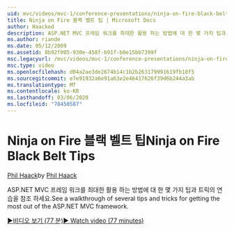 ```yaml
---
uid: mvc/videos/mvc-1/conference-presentations/ninja-on-fire-black-belt-tips
title: Ninja on Fire 블랙 벨트 팁 | Microsoft Docs
author: Haacked
description: ASP.NET MVC 프레임 워크를 최대한 활용 하는 방법에 대 한 몇 가지 팁과 트릭의 연습을 참조 하세요.
ms.author: riande
ms.date: 05/12/2009
ms.assetid: 8b92f005-930e-458f-b91f-b0e15bb7399f
msc.legacyurl: /mvc/videos/mvc-1/conference-presentations/ninja-on-fire-black-belt-tips
msc.type: video
ms.openlocfilehash: d04a2ae3de2674b14c1b2b263179991619fb10f5
ms.sourcegitcommit: e7e91932a6e91a63e2e46417626f39d6b244a3ab
ms.translationtype: MT
ms.contentlocale: ko-KR
ms.lasthandoff: 03/06/2020
ms.locfileid: "78450587"
---
```

# <a name="ninja-on-fire-black-belt-tips"></a><span data-ttu-id="5a2e1-103">Ninja on Fire 블랙 벨트 팁</span><span class="sxs-lookup"><span data-stu-id="5a2e1-103">Ninja on Fire Black Belt Tips</span></span>

<span data-ttu-id="5a2e1-104">[Phil Haack](https://github.com/Haacked)</span><span class="sxs-lookup"><span data-stu-id="5a2e1-104">by [Phil Haack](https://github.com/Haacked)</span></span>

<span data-ttu-id="5a2e1-105">ASP.NET MVC 프레임 워크를 최대한 활용 하는 방법에 대 한 몇 가지 팁과 트릭의 연습을 참조 하세요.</span><span class="sxs-lookup"><span data-stu-id="5a2e1-105">See a walkthrough of several tips and tricks for getting the most out of the ASP.NET MVC framework.</span></span>

[<span data-ttu-id="5a2e1-106">&#9654;비디오 보기 (77 분)</span><span class="sxs-lookup"><span data-stu-id="5a2e1-106">&#9654; Watch video (77 minutes)</span></span>](https://channel9.msdn.com/Blogs/ASP-NET-Site-Videos/ninja-on-fire-black-belt-tips)
